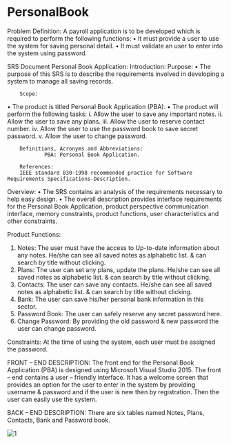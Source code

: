 # PersonalBook



Problem Definition:
A payroll application is to be developed which is required to perform the following functions:
•	It must provide a user to use the system for saving personal detail.
•	It must validate an user to enter into the system using password.

SRS Document Personal Book Application:
   Introduction:
       Purpose:
•	The purpose of this SRS is to describe the requirements involved in developing a system to manage all saving records.
        
        Scope:
•	The product is titled Personal Book Application (PBA).
•	The product will perform the following tasks:
i.	Allow the user to save any important notes.
ii.	Allow the user to save any plans.
iii.	Allow the user to reserve contact number.
iv.	Allow the user to use the password book to save secret password.
v.	Allow the user to change password.
        
        Definitions, Acronyms and Abbreviations:
                PBA: Personal Book Application.

        References:
        IEEE standard 830-1998 recommended practice for Software Requirements Specifications-Description.        
Overview:
•	The SRS contains an analysis of the requirements necessary to help easy design.
•	The overall description provides interface requirements for the Personal Book Application, product perspective communication interface, memory constraints, product functions, user characteristics and other constraints.

Product Functions:
1.	Notes: The user must have the access to Up-to-date information about any notes. He/she can see all saved notes as alphabetic list. & can search by title without clicking.
2.	Plans: The user can set any plans, update the plans. He/she can see all saved notes as alphabetic list. & can search by title without clicking.
3.	Contacts: The user can save any contacts. He/she can see all saved notes as alphabetic list. & can search by title without clicking.
4.	Bank: The user can save his/her personal bank information in this sector.
5.	Password Book: The user can safely reserve any secret password here.
6.	Change Password: By providing the old password & new password the user can change password.

Constraints:
      At the time of using the system, each user must be assigned the password.

FRONT – END DESCRIPTION:
            The front end for the Personal Book Application (PBA) is designed using Microsoft Visual Studio 2015. The front – end contains a user – friendly interface. It has a welcome screen that provides an option for the user to enter in the system by providing username & password and if the user is new then by registration. Then the user can easily use the system.

BACK – END DESCRIPTION: 
         There are six tables named Notes, Plans, Contacts, Bank and Password book.
         
 ![1](https://user-images.githubusercontent.com/59042800/76698854-9dcedf80-66d1-11ea-8517-8ff081b970ed.jpg)


